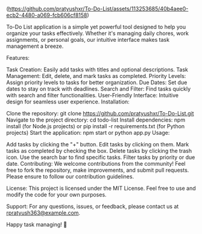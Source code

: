(https://github.com/pratyushxr/To-Do-List/assets/113253685/40b4aee0-ecb2-4480-a069-fcb606cf8158)


To-Do List application is a simple yet powerful tool designed to help you organize your tasks effectively. Whether it's managing daily chores, work assignments, or personal goals, our intuitive interface makes task management a breeze.

Features:

Task Creation: Easily add tasks with titles and optional descriptions.
Task Management: Edit, delete, and mark tasks as completed.
Priority Levels: Assign priority levels to tasks for better organization.
Due Dates: Set due dates to stay on track with deadlines.
Search and Filter: Find tasks quickly with search and filter functionalities.
User-Friendly Interface: Intuitive design for seamless user experience.
Installation:

Clone the repository: git clone https://github.com/pratyushxr/To-Do-List.git
Navigate to the project directory: cd todo-list
Install dependencies: npm install (for Node.js projects) or pip install -r requirements.txt (for Python projects)
Start the application: npm start or python app.py
Usage:

Add tasks by clicking the "+" button.
Edit tasks by clicking on them.
Mark tasks as completed by checking the box.
Delete tasks by clicking the trash icon.
Use the search bar to find specific tasks.
Filter tasks by priority or due date.
Contributing:
We welcome contributions from the community! Feel free to fork the repository, make improvements, and submit pull requests. Please ensure to follow our contribution guidelines.

License:
This project is licensed under the MIT License. Feel free to use and modify the code for your own purposes.

Support:
For any questions, issues, or feedback, please contact us at rpratyush363@example.com.

Happy task managing! 🚀

